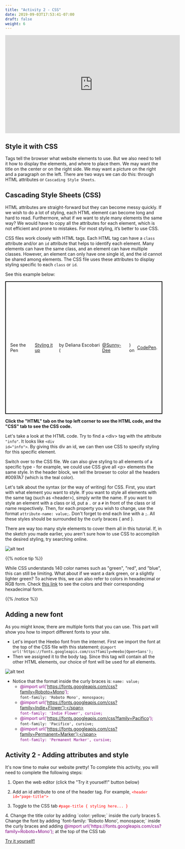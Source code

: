 ```yaml
---
title: "Activity 2 - CSS"
date: 2019-09-03T17:53:41-07:00
draft: false
weight: 6
---
```


<p style="text-align: center;"><iframe width="560" height="315" src="https://www.youtube.com/embed/2Qm1ffc352o" title="YouTube video player" frameborder="0" allow="accelerometer; autoplay; clipboard-write; encrypted-media; gyroscope; picture-in-picture" allowfullscreen></iframe></p>

## Style it with CSS

Tags tell the browser what website elements to use. But we also need to tell it how to display the elements, and where to place them. We may want the title on the center or on the right side. We may want a picture on the right and a paragraph on the left. There are two ways we can do this: through HTML attributes or `Cascading Style Sheets`.

## Cascading Style Sheets (CSS)

HTML attributes are straight-forward but they can become messy quickly. If we wish to do a lot of styling, each HTML element can become long and hard to read. Furthermore, what if we want to style many elements the same way? We would have to copy all the attributes for each element, which is not efficient and prone to mistakes. For most styling, it’s better to use CSS.

CSS files work closely with HTML tags. Each HTML tag can have a `class` attribute and/or an `id` attribute that helps to identify each element. Many elements can have the same class, and an element can have multiple classes. However, an element can only have one single id, and the id cannot be shared among elements. The CSS file uses these attributes to display styling specific to each `class` or `id`.

See this example below:
<p class="codepen" data-height="426" data-theme-id="dark" data-default-tab="css,result" data-user="Sunny-Dee" data-slug-hash="qgvpQE" style="height: 426px; box-sizing: border-box; display: flex; align-items: center; justify-content: center; border: 2px solid black; margin: 1em 0; padding: 1em;" data-pen-title="Styling it up"> See the Pen <a href="https://codepen.io/Sunny-Dee/pen/qgvpQE/"> Styling it up</a> by Deliana Escobari (<a href="https://codepen.io/Sunny-Dee">@Sunny-Dee</a>) on <a href="https://codepen.io">CodePen</a>.</p>
<script async src="//assets.codepen.io/assets/embed/ei.js"></script>
<b>Click the "HTML" tab on the top left corner to see the HTML code, and the "CSS" tab to see the CSS code.</b>

Let's take a look at the HTML code. Try to find a &lt;div&gt; tag with the attribute <code>"info"</code>. It looks like <code>&lt;div id="info"&gt;</code>. By giving this div an id, we can then use CSS to specify styling for this specific element.

Switch over to the CSS file. We can also give styling to all elements of a specific type - for example, we could use CSS give all &lt;p&gt; elements the same style. In the header block, we tell the browser to color all the headers #0097A7 (which is the teal color).

Let's talk about the syntax (or the way of writing) for CSS. First, you start with what element you want to style. If you want to style all elements with the same tag (such as &lt;header&gt;), simply write the name. If you want to style an element with a class or id, put a <code>.</code> or a <code>#</code> in front of the class or id name respectively. Then, for each property you wish to change, use the format <code>attribute-name: value;</code>. Don't forget to end each line with a <code>;</code>. All these styles should be surrounded by the curly braces { and }.

There are way too many style elements to cover them all in this tutorial. If, in the sketch you made earlier, you aren't sure how to use CSS to accomplish the desired styling, try searching online.

![alt text](../media/web-search.gif "gif of web searching css")

{{% notice tip %}}

While CSS understands 140 color names such as "green", "red", and "blue", this can still be limiting. What about if we want a dark green, or a slightly lighter green? To achieve this, we can also refer to colors in hexadecimal or RGB form. Check <a href="https://htmlcolorcodes.com/color-names/" target="_blank">this link</a> to see the colors and their corresponding hexadecimal form.

{{% /notice %}}

## Adding a new font

As you might know, there are multiple fonts that you can use. This part will show you how to import different fonts to your site.

- Let's import the Heebo font from the internet. First we import the font at the top of the CSS file with this statement:
`@import url('https://fonts.googleapis.com/css?family=Heebo|Open+Sans');`
- Then we assigned it to the body tag. Since this tag will contain all the other HTML elements, our choice of font will be used for all elements.

![alt text](../media/bodytag.PNG "body tag example")

- Notice that the format inside the curly braces is: `name: value;`
  - <span style="color:purple">@import url('https://fonts.googleapis.com/css?family=Roboto+Mono'); </span><br> `font-family: 'Roboto Mono', monospace;`
  - <span style="color:purple"> @import url('https://fonts.googleapis.com/css?family=Indie+Flower');</span><br> `font-family: 'Indie Flower', cursive;`
  - <span style="color:purple">@import url('https://fonts.googleapis.com/css?family=Pacifico'); </span><br> `font-family: 'Pacifico', cursive;`
  - <span style="color:purple">@import url('https://fonts.googleapis.com/css?family=Permanent+Marker');</span><br> `font-family: 'Permanent Marker', cursive;`

## Activity 2 - Adding attributes and style

It's now time to make our website pretty! To complete this activity, you will need to complete the following steps:

1. Open the web editor (click the "Try it yourself!" button below)
2. Add an id attribute to one of the header tag. For example,
<font color="red">`<header id="page-title">`</font>

3. Toggle to the CSS tab
<font color="red">`#page-title
{
  styling here...
}`
</font>
4. Change the title color by adding `color: yellow;` inside the curly braces
5. Change the font by adding `font-family: 'Roboto Mono', monospace;` inside the curly braces and adding <span style="color:purple">@import url('https://fonts.googleapis.com/css?family=Roboto+Mono');</span> at the top of the CSS tab
                            
<a class="my-2 mx-4 btn btn-info" href="https://codepen.io/Sunny-Dee/pen/qgvpQE" target="_blank">Try it yourself!</a>